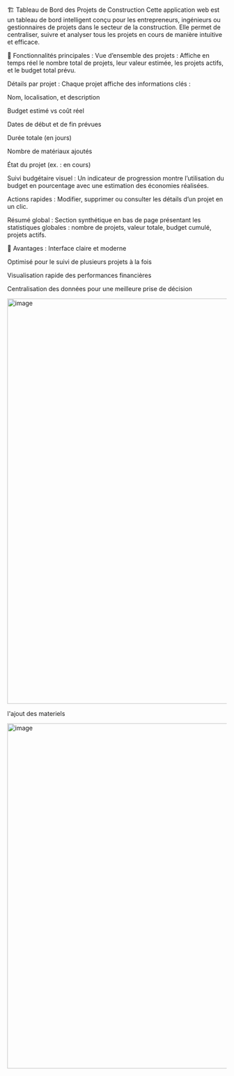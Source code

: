 🏗️ Tableau de Bord des Projets de Construction
Cette application web est un tableau de bord intelligent conçu pour les entrepreneurs, ingénieurs ou gestionnaires de projets dans le secteur de la construction. Elle permet de centraliser, suivre et analyser tous les projets en cours de manière intuitive et efficace.

🎯 Fonctionnalités principales :
Vue d’ensemble des projets : Affiche en temps réel le nombre total de projets, leur valeur estimée, les projets actifs, et le budget total prévu.

Détails par projet : Chaque projet affiche des informations clés :

Nom, localisation, et description

Budget estimé vs coût réel

Dates de début et de fin prévues

Durée totale (en jours)

Nombre de matériaux ajoutés

État du projet (ex. : en cours)

Suivi budgétaire visuel : Un indicateur de progression montre l’utilisation du budget en pourcentage avec une estimation des économies réalisées.

Actions rapides : Modifier, supprimer ou consulter les détails d’un projet en un clic.

Résumé global : Section synthétique en bas de page présentant les statistiques globales : nombre de projets, valeur totale, budget cumulé, projets actifs.

🌟 Avantages :
Interface claire et moderne

Optimisé pour le suivi de plusieurs projets à la fois

Visualisation rapide des performances financières

Centralisation des données pour une meilleure prise de décision



<img width="1004" height="931" alt="image" src="https://github.com/user-attachments/assets/ff0b1772-547e-4563-b1bc-15c77298d173" />

l'ajout des materiels

<img width="685" height="793" alt="image" src="https://github.com/user-attachments/assets/cbe0a6a7-27a3-4837-ab1f-1f8a2dcbf546" />
